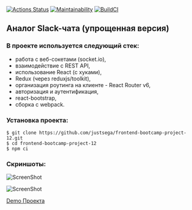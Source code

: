 [![Actions Status](https://github.com/justsega/frontend-bootcamp-project-12/workflows/hexlet-check/badge.svg)](https://github.com/justsega/frontend-bootcamp-project-12/actions)  [![Maintainability](https://api.codeclimate.com/v1/badges/920da47e58c298663374/maintainability)](https://codeclimate.com/github/justsega/frontend-bootcamp-project-12/maintainability)  [![BuildCI](https://github.com/justsega/frontend-bootcamp-project-12/actions/workflows/build_ci.yml/badge.svg)](https://github.com/justsega/frontend-bootcamp-project-12/actions/workflows/build_ci.yml)

## Аналог Slack-чата (упрощенная версия)

### В проекте используется следующий стек:

* работа с веб-сокетами (socket.io), 
* взаимодействие с REST API, 
* использование React (с хуками), 
* Redux (через reduxjs/toolkit), 
* организация роутинга на клиенте - React Router v6, 
* авторизация и аутентификация,
* react-bootstrap,
* сборка с webpack.

### Установка проекта:

```
$ git clone https://github.com/justsega/frontend-bootcamp-project-12.git
$ cd frontend-bootcamp-project-12
$ npm ci
```

### Скриншоты:

![ScreenShot](https://cdn2.hexlet.io/derivations/image/original/eyJpZCI6ImVhZmZhMmE3YjVjMDUwMGIwZWFjMWJhZDMzZmU4Y2M4LnBuZyIsInN0b3JhZ2UiOiJjYWNoZSJ9?signature=64cf2457b4236edb00bc7357051c6bfc466f26aaf9b3197831f004b769e07726)


![ScreenShot](https://cdn2.hexlet.io/derivations/image/original/eyJpZCI6ImRlNDAxOGEyMGI4MjgxMzAyNThiY2MwOGUxNzIyOGRiLnBuZyIsInN0b3JhZ2UiOiJjYWNoZSJ9?signature=39baf6f294e34ea2a6f8b5248f6a2c73f3a4aca93d1b552c25bd7c3f875c5079)


[Demo Проекта](https://frontend-bootcamp-project-12-production-7bb5.up.railway.app/)